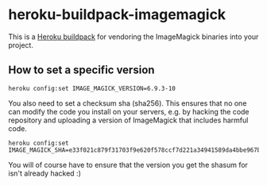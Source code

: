 heroku-buildpack-imagemagick
=================================

This is a [Heroku buildpack](http://devcenter.heroku.com/articles/buildpacks) for vendoring the ImageMagick binaries into your project.

## How to set a specific version

    heroku config:set IMAGE_MAGICK_VERSION=6.9.3-10

You also need to set a checksum sha (sha256). This ensures that no one can modify the code you install on your servers, e.g. by hacking the code repository and uploading a version of ImageMagick that includes harmful code.

    heroku config:set IMAGE_MAGICK_SHA=e33f021c879f31703f9e620f578ccf7d221a34941589da4bbe967b16a814336a

You will of course have to ensure that the version you get the shasum for isn't already hacked :)
